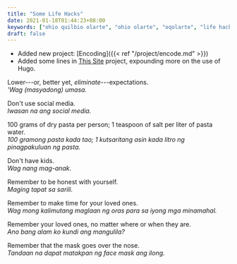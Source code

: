```yaml
---
title: "Some Life Hacks"
date: 2021-01-18T01:44:23+08:00
keywords: ["ohio quilbio olarte", "ohio olarte", "oqolarte", "life hacks", "expectations", "no social media", "how to cook pasta", "no kids", "honesty", "making time for loved ones", "face mask over the nose"]
draft: false
---
```

- Added new project: [Encoding]({{< ref "/project/encode.md" >}})
- Added some lines in [This Site](/site) project, expounding more on the use of Hugo.

Lower---or, better yet, *eliminate*---expectations.  
*'Wag (masyadong) umasa.*

Don't use social media.  
*Iwasan na ang social media.*

100 grams of dry pasta per person; 1 teaspoon of salt per liter of pasta water.   
*100 gramong pasta kada tao; 1 kutsaritang asin kada litro ng pinagpakuluan ng pasta.*

Don't have kids.  
*Wag nang mag-anak.*

Remember to be honest with yourself.  
*Maging tapat sa sarili.*

Remember to make time for your loved ones.  
*Wag mong kalimutang maglaan ng oras para sa iyong mga minamahal.*

Remember your loved ones, no matter where or when they are.  
*Ano bang alam ko kundi ang mangulila?*

Remember that the mask goes over the nose.  
*Tandaan na dapat matakpan ng face mask ang ilong.*
